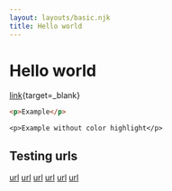 ```yaml
---
layout: layouts/basic.njk
title: Hello world
---
```


# Hello world

[link](#foo){target=_blank}

```html
<p>Example</p>
```

```
<p>Example without color highlight</p>
```

## Testing urls

[url](/bar)
[url](foo)
[url](./foo)
[url](../foo)
[url](#foo)
[url](?foo=bar)
